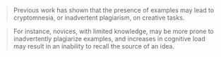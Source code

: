 > Previous work has shown that the presence of examples may lead to cryptomnesia, or inadvertent plagiarism, on creative tasks.

> For instance, novices, with limited knowledge, may be more prone to inadvertently plagiarize examples, and increases in cognitive load may result in an inability to recall the source of an idea.